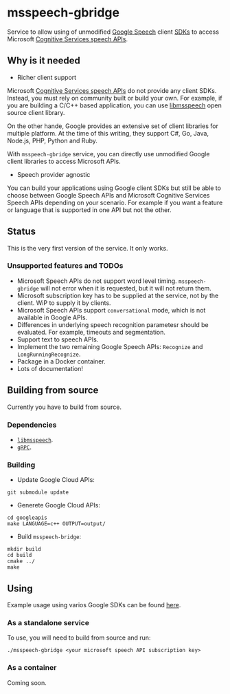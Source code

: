 # msspeech-gbridge

Service to allow using of unmodified [Google Speech](https://cloud.google.com/speech/docs/reference/libraries) client [SDKs](https://cloud.google.com/speech/docs/reference/libraries) to access Microsoft [Cognitive Services speech APIs](https://azure.microsoft.com/en-us/services/cognitive-services/speech/).

## Why is it needed

* Richer client support

Microsoft [Cognitive Services speech APIs](https://azure.microsoft.com/en-us/services/cognitive-services/speech/) do not provide any client SDKs. Instead, you must rely on community built or build your own. For example, if you are building a C/C++ based application, you can use [libmsspeech](https://github.com/technicianted/libmsspeech) open source client library.

On the other hande, Google provides an extensive set of client libraries for multiple platform. At the time of this writing, they support C#, Go, Java, Node.js, PHP, Python and Ruby.

With `msspeech-gbridge` service, you can directly use unmodified Google client libraries to access Microsoft APIs.

* Speech provider agnostic

You can build your applications using Google client SDKs but still be able to choose between Google Speech APIs and Microsoft Cognitive Services Speech APIs depending on your scenario. For example if you want a feature or language that is supported in one API but not the other.

## Status

This is the very first version of the service. It only works. 

### Unsupported features and TODOs

* Microsoft Speech APIs do not support word level timing. `msspeech-gbridge` will not error when it is requested, but it will not return them.
* Microsoft subscription key has to be supplied at the service, not by the client. WiP to supply it by clients.
* Microsoft Speech APIs support `conversational` mode, which is not available in Google APIs.
* Differences in underlying speech recognition parametesr should be evaluated. For example, timeouts and segmentation.
* Support text to speech APIs.
* Implement the two remaining Google Speech APIs: `Recognize` and `LongRunningRecognize`.
* Package in a Docker container.
* Lots of documentation!

## Building from source

Currently you have to build from source.

### Dependencies

* [`libmsspeech`](https://github.com/technicianted/libmsspeech).
* [`gRPC`](https://grpc.io).

### Building

* Update Google Cloud APIs:

```
git submodule update
```

* Generete Google Cloud APIs:
```
cd googleapis
make LANGUAGE=c++ OUTPUT=output/
```

* Build `msspeech-bridge`:
```
mkdir build
cd build
cmake ../
make
```

## Using

Example usage using varios Google SDKs can be found [here](https://github.com/technicianted/msspeech-gbridge/tree/master/examples/). 

### As a standalone service

To use, you will need to build from source and run:

```
./msspeech-gbridge <your microsoft speech API subscription key>
```

### As a container

Coming soon.
